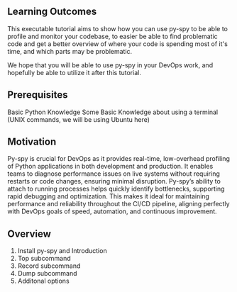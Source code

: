 ## Learning Outcomes
This executable tutorial aims to show how you can use py-spy to be able to profile and monitor your codebase, to easier be able to find problematic code and get a better overview of where your code is spending most of it's time, and which parts may be problematic.

We hope that you will be able to use py-spy in your DevOps work, and hopefully be able to utilize it after this tutorial.

## Prerequisites
Basic Python Knowledge
Some Basic Knowledge about using a terminal (UNIX commands, we will be using Ubuntu here)

## Motivation
Py-spy is crucial for DevOps as it provides real-time, low-overhead profiling of Python applications in both development and production. It enables teams to diagnose performance issues on live systems without requiring restarts or code changes, ensuring minimal disruption. Py-spy’s ability to attach to running processes helps quickly identify bottlenecks, supporting rapid debugging and optimization. This makes it ideal for maintaining performance and reliability throughout the CI/CD pipeline, aligning perfectly with DevOps goals of speed, automation, and continuous improvement.

## Overview

1. Install py-spy and Introduction
2. Top subcommand
3. Record subcommand
4. Dump subcommand
5. Additonal options